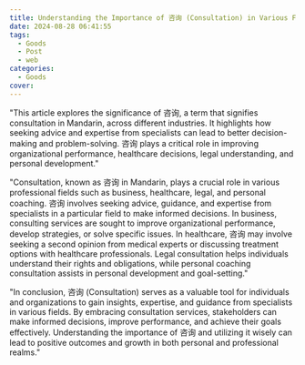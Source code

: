 ```yaml
---
title: Understanding the Importance of 咨询 (Consultation) in Various Fields
date: 2024-08-28 06:41:55
tags:
  - Goods
  - Post
  - web
categories:
  - Goods
cover: 
---
```


"This article explores the significance of 咨询, a term that signifies consultation in Mandarin, across different industries. It highlights how seeking advice and expertise from specialists can lead to better decision-making and problem-solving. 咨询 plays a critical role in improving organizational performance, healthcare decisions, legal understanding, and personal development."

"Consultation, known as 咨询 in Mandarin, plays a crucial role in various professional fields such as business, healthcare, legal, and personal coaching. 咨询 involves seeking advice, guidance, and expertise from specialists in a particular field to make informed decisions. In business, consulting services are sought to improve organizational performance, develop strategies, or solve specific issues. In healthcare, 咨询 may involve seeking a second opinion from medical experts or discussing treatment options with healthcare professionals. Legal consultation helps individuals understand their rights and obligations, while personal coaching consultation assists in personal development and goal-setting."

"In conclusion, 咨询 (Consultation) serves as a valuable tool for individuals and organizations to gain insights, expertise, and guidance from specialists in various fields. By embracing consultation services, stakeholders can make informed decisions, improve performance, and achieve their goals effectively. Understanding the importance of 咨询 and utilizing it wisely can lead to positive outcomes and growth in both personal and professional realms."
